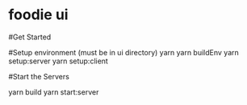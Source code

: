 # foodie ui

#Get Started

#Setup environment (must be in ui directory)
yarn
yarn buildEnv 
yarn setup:server
yarn setup:client

#Start the Servers

yarn build
yarn start:server
